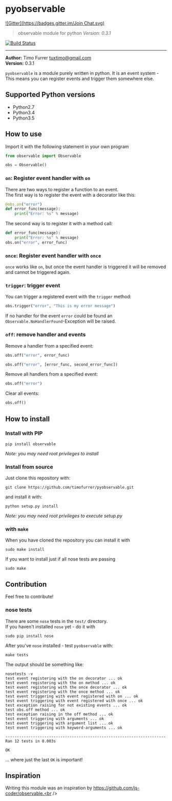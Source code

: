 # pyobservable
[![Gitter](https://badges.gitter.im/Join Chat.svg)](https://gitter.im/timofurrer/pyobservable?utm_source=badge&utm_medium=badge&utm_campaign=pr-badge&utm_content=badge)
> observable module for python
> *Version: 0.3.1*

[![Build Status](https://travis-ci.org/timofurrer/pyobservable.svg)](https://travis-ci.org/timofurrer/pyobservable)

***

**Author:** Timo Furrer <tuxtimo@gmail.com><br />
**Version:** 0.3.1<br />

`pyobservable` is a module purely written in python. It is an event system - This means you can register events and trigger them somewhere else.

## Supported Python versions

- Python2.7
- Python3.4
- Python3.5

## How to use
Import it with the following statement in your own program

```python
from observable import Observable

obs = Observable()
```

### `on`: Register event handler with `on`
There are two ways to register a function to an event.<br />
The first way is to register the event with a decorator like this:

```python
@obs.on("error")
def error_func(message):
    print("Error: %s" % message)
```

The second way is to register it with a method call:

```python
def error_func(message):
    print("Error: %s" % message)
obs.on("error", error_func)
```

### `once`: Register event handler with `once`
`once` works like `on`, but once the event handler is triggered it will be removed and cannot be triggered again.

### `trigger`: trigger event
You can trigger a registered event with the `trigger` method:

```python
obs.trigger("error", "This is my error message")
```

If no handler for the event `error` could be found an `Observable.NoHandlerFound`-Exception will be raised.

### `off`: remove handler and events
Remove a handler from a specified event:

```python
obs.off("error", error_func)
```

```python
obs.off("error", [error_func, second_error_func])
```

Remove all handlers from a specified event:

```python
obs.off("error")
```

Clear all events:

```python
obs.off()
```

## How to install

### Install with PIP

    pip install observable

*Note: you may need root privileges to install*

### Install from source
Just clone this repository with:

    git clone https://github.com/timofurrer/pyobservable.git

and install it with:

    python setup.py install

*Note: you may need root privileges to execute setup.py*

### with `make`

When you have cloned the repository you can install it with

    sudo make install

If you want to install just if all nose tests are passing

    sudo make

## Contribution
Feel free to contribute!

### nose tests

There are some `nose` tests in the `test/` directory. <br />
If you haven't installed `nose` yet - do it with

    sudo pip install nose

After you've `nose` installed - test `pyobservable` with:

    make tests

The output should be something like:

    nosetests -v
    test event registering with the on decorator ... ok
    test event registering with the on method ... ok
    test event registering with the once decorator ... ok
    test event registering with the once method ... ok
    test event triggering with event registered with on ... ok
    test event triggering with event registered with once ... ok
    test exception raising for not existing events ... ok
    test obs.off method ... ok
    test exception raising in the off method ... ok
    test event triggering with arguments ... ok
    test event triggering with argument list ... ok
    test event triggering with keyword-arguments ... ok

    ----------------------------------------------------------------------
    Ran 12 tests in 0.003s

    OK

... where just the last `OK` is important!


## Inspiration
Writing this module was an inspiration by https://github.com/js-coder/observable.<br /><br/>

